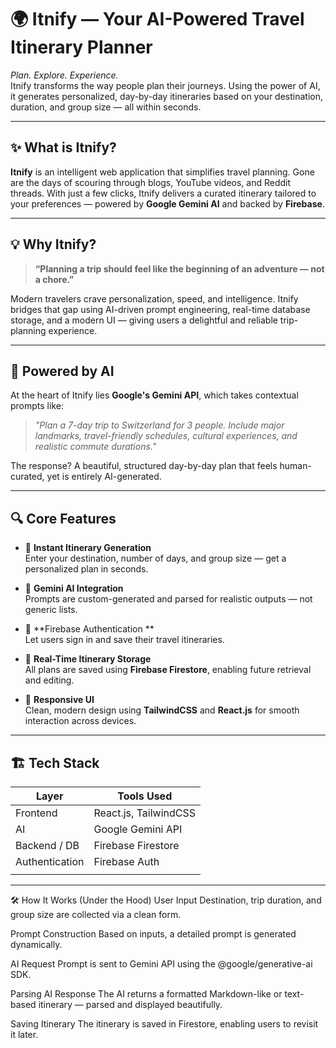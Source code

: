 # 🌍 Itnify — Your AI-Powered Travel Itinerary Planner

*Plan. Explore. Experience.*  
Itnify transforms the way people plan their journeys. Using the power of AI, it generates personalized, day-by-day itineraries based on your destination, duration, and group size — all within seconds.

---

## ✨ What is Itnify?

**Itnify** is an intelligent web application that simplifies travel planning. Gone are the days of scouring through blogs, YouTube videos, and Reddit threads. With just a few clicks, Itnify delivers a curated itinerary tailored to your preferences — powered by **Google Gemini AI** and backed by **Firebase**.

---

## 💡 Why Itnify?

> **“Planning a trip should feel like the beginning of an adventure — not a chore.”**

Modern travelers crave personalization, speed, and intelligence. Itnify bridges that gap using AI-driven prompt engineering, real-time database storage, and a modern UI — giving users a delightful and reliable trip-planning experience.

---

## 🧠 Powered by AI

At the heart of Itnify lies **Google's Gemini API**, which takes contextual prompts like:

> *"Plan a 7-day trip to Switzerland for 3 people. Include major landmarks, travel-friendly schedules, cultural experiences, and realistic commute durations."*

The response? A beautiful, structured day-by-day plan that feels human-curated, yet is entirely AI-generated.

---

## 🔍 Core Features

- 🧳 **Instant Itinerary Generation**  
  Enter your destination, number of days, and group size — get a personalized plan in seconds.

- 🧠 **Gemini AI Integration**  
  Prompts are custom-generated and parsed for realistic outputs — not generic lists.

- 🔐 **Firebase Authentication **  
  Let users sign in and save their travel itineraries.

- 📂 **Real-Time Itinerary Storage**  
  All plans are saved using **Firebase Firestore**, enabling future retrieval and editing.

- 🎨 **Responsive UI**  
  Clean, modern design using **TailwindCSS** and **React.js** for smooth interaction across devices.

---

## 🏗️ Tech Stack

| Layer            | Tools Used                                 |
|------------------|---------------------------------------------|
| Frontend         | React.js, TailwindCSS                      |
| AI               | Google Gemini API                          |
| Backend / DB     | Firebase Firestore                         |
| Authentication   | Firebase Auth                              |
               |

---

🛠️ How It Works (Under the Hood)
User Input
Destination, trip duration, and group size are collected via a clean form.

Prompt Construction
Based on inputs, a detailed prompt is generated dynamically.

AI Request
Prompt is sent to Gemini API using the @google/generative-ai SDK.

Parsing AI Response
The AI returns a formatted Markdown-like or text-based itinerary — parsed and displayed beautifully.

Saving Itinerary
The itinerary is saved in Firestore, enabling users to revisit it later.




